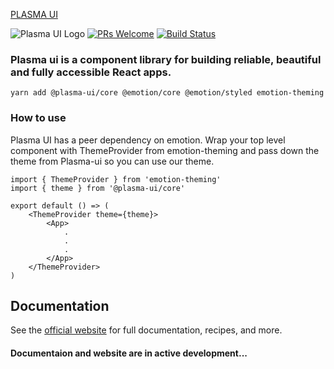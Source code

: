 [PLASMA UI](https://plasma-ui.com/)

![Plasma UI Logo](https://firebasestorage.googleapis.com/v0/b/plasma-ui.appspot.com/o/small-logo.png?alt=media) [![PRs Welcome](https://img.shields.io/badge/PRs-welcome-brightgreen.svg)]() [![Build Status](https://travis-ci.org/plasma-ui/plasma-ui.svg?branch=production)]()

### Plasma ui is a component library for building reliable, beautiful and fully accessible React apps.

```
yarn add @plasma-ui/core @emotion/core @emotion/styled emotion-theming
```

### How to use

Plasma UI has a peer dependency on emotion. Wrap your top level component with ThemeProvider from emotion-theming and pass down the theme from Plasma-ui so you can use our theme.

```
import { ThemeProvider } from 'emotion-theming'
import { theme } from '@plasma-ui/core'

export default () => (
    <ThemeProvider theme={theme}>
        <App>
            .
            .
            .
        </App>
    </ThemeProvider>
)
```

## Documentation

See the [official website](https://plasma-ui.com) for full documentation, recipes, and more.

#### Documentaion and website are in active development...
